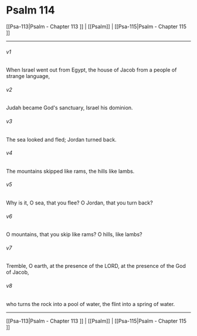 # Psalm 114

[[Psa-113|Psalm - Chapter 113 ]] | [[Psalm]] | [[Psa-115|Psalm - Chapter 115 ]]
***

###### v1
When Israel went out from Egypt, the house of Jacob from a people of strange language,
###### v2
Judah became God's sanctuary, Israel his dominion.
###### v3
The sea looked and fled; Jordan turned back.
###### v4
The mountains skipped like rams, the hills like lambs.
###### v5
Why is it, O sea, that you flee? O Jordan, that you turn back?
###### v6
O mountains, that you skip like rams? O hills, like lambs?
###### v7
Tremble, O earth, at the presence of the LORD, at the presence of the God of Jacob,
###### v8
who turns the rock into a pool of water, the flint into a spring of water.

***

[[Psa-113|Psalm - Chapter 113 ]] | [[Psalm]] | [[Psa-115|Psalm - Chapter 115 ]]
